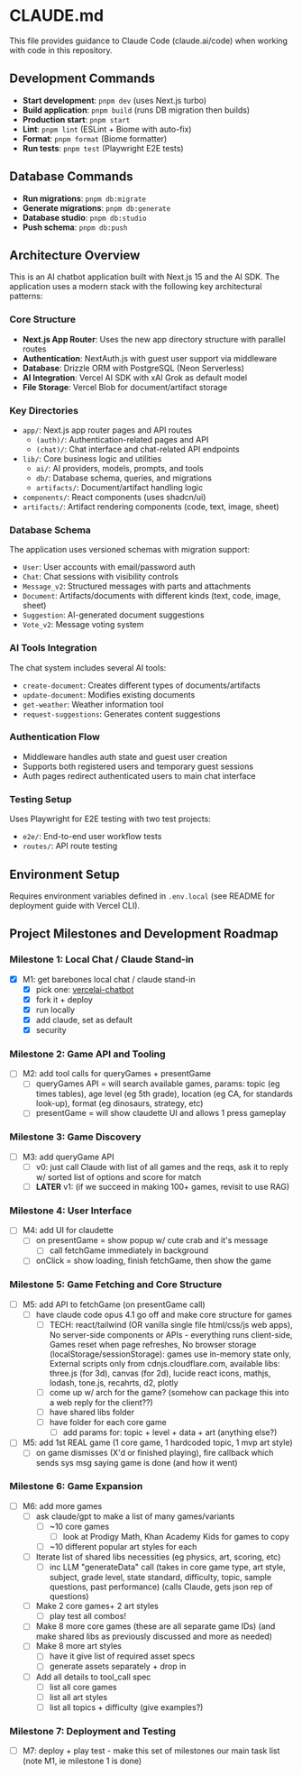 # CLAUDE.md

This file provides guidance to Claude Code (claude.ai/code) when working with code in this repository.

## Development Commands

- **Start development**: `pnpm dev` (uses Next.js turbo)
- **Build application**: `pnpm build` (runs DB migration then builds)
- **Production start**: `pnpm start`
- **Lint**: `pnpm lint` (ESLint + Biome with auto-fix)
- **Format**: `pnpm format` (Biome formatter)
- **Run tests**: `pnpm test` (Playwright E2E tests)

## Database Commands

- **Run migrations**: `pnpm db:migrate`
- **Generate migrations**: `pnpm db:generate`
- **Database studio**: `pnpm db:studio`
- **Push schema**: `pnpm db:push`

## Architecture Overview

This is an AI chatbot application built with Next.js 15 and the AI SDK. The application uses a modern stack with the following key architectural patterns:

### Core Structure
- **Next.js App Router**: Uses the new app directory structure with parallel routes
- **Authentication**: NextAuth.js with guest user support via middleware
- **Database**: Drizzle ORM with PostgreSQL (Neon Serverless)
- **AI Integration**: Vercel AI SDK with xAI Grok as default model
- **File Storage**: Vercel Blob for document/artifact storage

### Key Directories
- `app/`: Next.js app router pages and API routes
  - `(auth)/`: Authentication-related pages and API
  - `(chat)/`: Chat interface and chat-related API endpoints
- `lib/`: Core business logic and utilities
  - `ai/`: AI providers, models, prompts, and tools
  - `db/`: Database schema, queries, and migrations
  - `artifacts/`: Document/artifact handling logic
- `components/`: React components (uses shadcn/ui)
- `artifacts/`: Artifact rendering components (code, text, image, sheet)

### Database Schema
The application uses versioned schemas with migration support:
- `User`: User accounts with email/password auth
- `Chat`: Chat sessions with visibility controls
- `Message_v2`: Structured messages with parts and attachments
- `Document`: Artifacts/documents with different kinds (text, code, image, sheet)
- `Suggestion`: AI-generated document suggestions
- `Vote_v2`: Message voting system

### AI Tools Integration
The chat system includes several AI tools:
- `create-document`: Creates different types of documents/artifacts
- `update-document`: Modifies existing documents
- `get-weather`: Weather information tool
- `request-suggestions`: Generates content suggestions

### Authentication Flow
- Middleware handles auth state and guest user creation
- Supports both registered users and temporary guest sessions
- Auth pages redirect authenticated users to main chat interface

### Testing Setup
Uses Playwright for E2E testing with two test projects:
- `e2e/`: End-to-end user workflow tests
- `routes/`: API route testing

## Environment Setup
Requires environment variables defined in `.env.local` (see README for deployment guide with Vercel CLI).

## Project Milestones and Development Roadmap

### Milestone 1: Local Chat / Claude Stand-in
- [x] M1: get barebones local chat / claude stand-in
    - [x] pick one: [vercel](https://github.com/vercel)[ai-chatbot](https://github.com/vercel/ai-chatbot)
    - [x] fork it + deploy
    - [x] run locally
    - [x] add claude, set as default
    - [x] security

### Milestone 2: Game API and Tooling
- [ ] M2: add tool calls for queryGames + presentGame
    - [ ] queryGames API = will search available games, params: topic (eg times tables), age level (eg 5th grade), location (eg CA, for standards look-up), format (eg dinosaurs, strategy, etc)
    - [ ] presentGame = will show claudette UI and allows 1 press gameplay

### Milestone 3: Game Discovery
- [ ] M3: add queryGame API
    - [ ] v0: just call Claude with list of all games and the reqs, ask it to reply w/ sorted list of options and score for match
    - [ ] **LATER** v1: (if we succeed in making 100+ games, revisit to use RAG)

### Milestone 4: User Interface
- [ ] M4: add UI for claudette
    - [ ] on presentGame = show popup w/ cute crab and it's message
        - [ ] call fetchGame immediately in background
    - [ ] onClick = show loading, finish fetchGame, then show the game

### Milestone 5: Game Fetching and Core Structure
- [ ] M5: add API to fetchGame (on presentGame call)
    - [ ] have claude code opus 4.1 go off and make core structure for games
        - [ ] TECH: react/tailwind (OR vanilla single file html/css/js web apps), No server-side components or APIs - everything runs client-side, Games reset when page refreshes, No browser storage (localStorage/sessionStorage): games use in-memory state only, External scripts only from cdnjs.cloudflare.com, available libs: three.js (for 3d), canvas (for 2d), lucide react icons, mathjs, lodash, tone.js, recahrts, d2, plotly
        - [ ] come up w/ arch for the game? (somehow can package this into a web reply for the client??)
        - [ ] have shared libs folder
        - [ ] have folder for each core game 
            - [ ] add params for: topic + level + data + art (anything else?)
- [ ] M5: add 1st REAL game (1 core game, 1 hardcoded topic, 1 mvp art style)
    - [ ] on game dismisses (X'd or finished playing), fire callback which sends sys msg saying game is done (and how it went)

### Milestone 6: Game Expansion
- [ ] M6: add more games
    - [ ] ask claude/gpt to make a list of many games/variants
        - [ ] ~10 core games 
            - [ ] look at Prodigy Math, Khan Academy Kids for games to copy
        - [ ] ~10 different popular art styles for each
    - [ ] Iterate list of shared libs necessities (eg physics, art, scoring, etc)
        - [ ] inc LLM "generateData" call (takes in core game type, art style, subject, grade level, state standard, difficulty, topic, sample questions, past performance) (calls Claude, gets json rep of questions)
    - [ ] Make 2 core games+ 2 art styles
        - [ ] play test all combos!
    - [ ] Make 8 more core games (these are all separate game IDs) (and make shared libs as previously discussed and more as needed)
    - [ ] Make 8 more art styles
        - [ ] have it give list of required asset specs
        - [ ] generate assets separately + drop in
    - [ ] Add all details to tool_call spec
        - [ ] list all core games
        - [ ] list all art styles
        - [ ] list all topics + difficulty (give examples?)

### Milestone 7: Deployment and Testing
- [ ] M7: deploy + play test - make this set of milestones our main task list (note M1, ie milestone 1 is done)